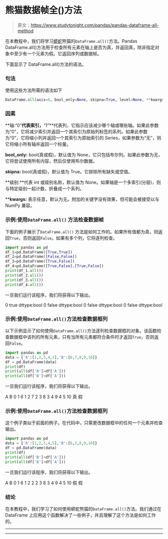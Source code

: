 # 熊猫数据帧全()方法

> 原文：<https://www.studytonight.com/pandas/pandas-dataframe-all-method>

在本教程中，我们将学习[蟒蛇](https://www.studytonight.com/python/getting-started-with-python)熊猫的`DataFrame.all()`方法。Pandas DataFrame.all()方法用于检查所有元素在轴上是否为真，并返回真，除非指定对象中至少有一个元素为假。它返回序列或数据帧。

下面显示了 DataFrame.all()方法的语法。

### 句法

使用这些方法所需的语法如下

```py
DataFrame.all(axis=0, bool_only=None, skipna=True, level=None, **kwargs)
```

### 因素

**轴:“0”**代表索引，**“1”**代表列，它指示应该减少哪个轴或哪些轴。如果此参数为“0”，它将减少索引并返回一个其索引为原始列标签的系列。如果此参数为“0”，它将缩小列并返回一个其索引为原始索引的 Series，如果参数为“无”，则它将缩小所有轴并返回一个标量。

**bool_only:** bool(真或假)，默认值为 None，它只包括布尔列。如果此参数为无，它将尝试使用所有内容，然后仅使用布尔数据。

**skipna:** bool(真或假)，默认值为 True。它排除所有缺失或空值。

**级别:**代表 int 或级别名称，默认值为 None。如果轴是一个多索引(分层)，则与特定级别一起计数，折叠成一个系列。

****kwargs:** 表示任意，默认为无。附加的关键字没有效果，但可能会被接受以与 NumPy 兼容。

### 示例:使用`DataFrame.all()` 方法检查数据帧

下面的例子展示了`DataFrame.all()` 方法是如何工作的。如果所有值都为真，则返回`True`，否则返回`False`。如果有多个列，它将逐列检查。

```py
import pandas as pd
df_1=pd.DataFrame([True,True])
df_2=pd.DataFrame([False,False])
df_3=pd.DataFrame([True,False])
df_4=pd.DataFrame([True,False],[True,False])
print(df_1.all())
print(df_2.all())
print(df_3.all())
print(df_4.all())
```

一旦我们运行该程序，我们将获得以下输出。

0 true
dttype:bool
0 false
dttype:bool
0 false
dttype:bool
0 false
dttype:bool

### 示例:使用`DataFrame.all()`方法检查数据框列

以下示例显示了如何使用`DataFrame.all()`方法逐列检查数据框的对象。该函数检查数据框中该列的所有元素，只有当所有元素都符合条件时才返回`True`，否则返回`False`。

```py
import pandas as pd
data = {'A':[1,2,3,4,5],'B':[6,7,8,9,10]}
df = pd.DataFrame(data) 
print(df)
print(all(df['B']>df['A']))
print(all(df['B']<df['A']))
```

一旦我们运行该程序，我们将获得以下输出。

A B
0 1 6
1 2 7
2 3 8
3 4 9
4 5 10
真
假

### 示例:使用`DataFrame.all()`方法检查数据框列

这个例子类似于前面的例子。在代码中，只需更改数据框中的任何一个元素并检查输出。

```py
import pandas as pd
data = {'A':[1,2,3,4,5],'B':[6,2,8,9,10]}
df = pd.DataFrame(data) 
print(df)
print(all(df['B']>df['A']))
print(all(df['B']<df['A']))
```

一旦我们运行该程序，我们将获得以下输出。

A B
0 1 6
1 2 2
2 3 8
3 4 9
4 5 10
假
假

### 结论

在本教程中，我们学习了如何使用蟒蛇熊猫的`DataFrame.all()`方法。我们通过在 DataFrame 上应用这个函数解决了一些例子，并且理解了这个方法是如何工作的。

* * *

* * *